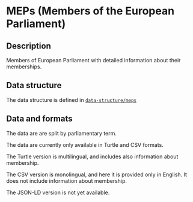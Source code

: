 # MEPs (Members of the European Parliament)

## Description

Members of European Parliament with detailed information about their memberships.

## Data structure

The data structure is defined in [`data-structure/meps`](../../data-structure/meps/)


## Data and formats

The data are are split by parliamentary term.

The data are currently only available in Turtle and CSV formats.

The Turtle version is multilingual, and includes also information about membership.

The CSV version is monolingual, and here it is provided only in English. It does not include information about membership.

The JSON-LD version is not yet available.
